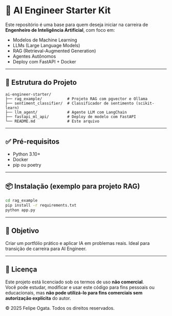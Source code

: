 # 🚀 AI Engineer Starter Kit

Este repositório é uma base para quem deseja iniciar na carreira de **Engenheiro de Inteligência Artificial**, com foco em:

- Modelos de Machine Learning
- LLMs (Large Language Models)
- RAG (Retrieval-Augmented Generation)
- Agentes Autônomos
- Deploy com FastAPI + Docker

---

## 📁 Estrutura do Projeto

```
ai-engineer-starter/
├── rag_example/           # Projeto RAG com pgvector e Ollama
├── sentiment_classifier/  # Classificador de sentimento (scikit-learn)
├── llm_agent/             # Agente LLM com LangChain
├── fastapi_ml_api/        # Deploy de modelo com FastAPI
└── README.md              # Este arquivo
```

---

## ✅ Pré-requisitos

- Python 3.10+
- Docker
- pip ou poetry

---

## 📦 Instalação (exemplo para projeto RAG)

```bash
cd rag_example
pip install -r requirements.txt
python app.py
```

---

## 📌 Objetivo

Criar um portfólio prático e aplicar IA em problemas reais. Ideal para transição de carreira para AI Engineer.

---

## 📄 Licença

Este projeto está licenciado sob os termos de uso **não comercial**.  
Você pode estudar, modificar e usar este código para fins pessoais ou educacionais, mas **não pode utilizá-lo para fins comerciais sem autorização explícita** do autor.

© 2025 Felipe Ogata. Todos os direitos reservados.
